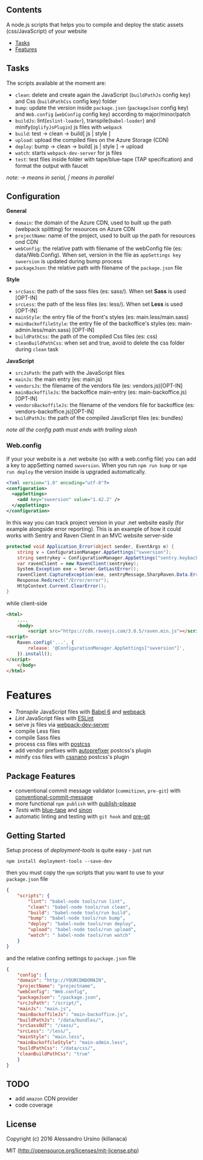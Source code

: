 ## Contents
A node.js scripts that helps you to compile and deploy the static assets (css/JavaScript) of your website


- [Tasks](#tasks)
- [Features](#features)


## Tasks
The scripts available at the moment are:
* `clean`: delete and create again the JavaScript (`buildPathJs` config key) and Css (`buildPathCss` config key) folder
* `bump`: update the version inside `package.json` (`packageJson` config key) and `Web.config` (`webConfig` config key) according to major/minor/patch
* `buildJs`: lint(`eslint-loader`), transpile(`babel-loader`) and minify(`UglifyJsPlugin`) js files with `webpack`
* `build`: test -> clean -> build[ js | style ]
* `upload`: upload the compiled files on the Azure Storage (CDN)
* `deploy`: bump -> clean -> build[ js | style ] -> upload
* `watch`: starts `webpack-dev-server` for js files
* `test`: test files inside folder with tape/blue-tape (TAP specification) and format the output with faucet

*note: -> means in serial, | means in parallel*

## Configuration

**General**
* `domain`: the domain of the Azure CDN, used to built up the path (webpack splitting) for resources on Azure CDN
* `projectName`: name of the project, used to built up the path for resources ond CDN
* `webConfig`: the relative path with filename of the webConfig file (es: data/Web.Config). When set, version in the file as `appSettings key swversion` is updated during bump process
* `packageJson`: the relative path with filename of the `package.json` file


**Style**
* `srcSass`: the path of the sass files (es: sass/). When set __Sass__ is used [OPT-IN]
* `srcLess`: the path of the less files (es: less/). When set __Less__ is used [OPT-IN]
* `mainStyle`: the entry file of the front's styles (es: main.less/main.sass)
* `mainBackoffileStyle`: the entry file of the backoffice's styles (es: main-admin.less/main.sass) [OPT-IN]
* `buildPathCss`: the path of the compiled Css files (es: css)
* `cleanBuildPathCss`: when set and true, avoid to delete the css folder during `clean` task

**JavaScript**
* `srcJsPath`: the path with the JavaScript files
* `mainJs`: the main entry (es: main.js)
* `vendorsJs`: the filename of the vendors file (es: vendors.js)[OPT-IN]
* `mainBackoffileJs`: the backoffice main-entry (es: main-backoffice.js) [OPT-IN]
* `vendorsBackoffileJs`: the filename of the vendors file for backoffice (es: vendors-backoffice.js)[OPT-IN]
* `buildPathJs`: the path of the compiled JavaScript files (es: bundles)


*note all the config path must ends with trailing slash*


### Web.config
If your your website is a .net website (so with a web.config file) you can add a key to appSetting named `swversion`. When you run `npm run bump` or `npm run deploy` the version inside is upgraded automatically.

```xml
<?xml version="1.0" encoding="utf-8"?>
<configuration>
  <appSettings>
    <add key="swversion" value="1.42.2" />
  </appSettings>
</configuration>
```
In this way you can track project version in your .net website easily (for example alongside error reporting).
This is an example of how it could works with Sentry and Raven Client in an MVC website server-side

```csharp
protected void Application_Error(object sender, EventArgs e) {
	string v = ConfigurationManager.AppSettings["swversion"];
	string sentrykey = ConfigurationManager.AppSettings["sentry.keybackend"];
	var ravenClient = new RavenClient(sentrykey);
	System.Exception exe = Server.GetLastError();
	ravenClient.CaptureException(exe, sentryMessage,SharpRaven.Data.ErrorLevel.Error, new Dictionary<string, string>() { { "scope", "backend" } }, new { Release = v, Environment = enviroment });
	Response.Redirect("/Error/error");
	HttpContext.Current.ClearError();
}
```
while client-side

```html
<html>
	....
	<body>
		<script src="https://cdn.ravenjs.com/3.0.5/raven.min.js"></script>
<script>
    Raven.config('...', {
        release: '@ConfigurationManager.AppSettings["swversion"]',
    }).install();
</script>
	</body>
</html>
```


# Features

* *Transpile* JavaScript files with [Babel 6](https://babeljs.io) and [webpack](http://webpack.github.io/)
* *Lint* JavaScript files with [ESLint](http://eslint.org/)
* serve js files via [webpack-dev-server](https://webpack.github.io/docs/webpack-dev-server.html)
* compile Less files
* compile Sass files
* process css files with [postcss](https://github.com/postcss/postcss)
* add vendor prefixes with [autoprefixer](https://github.com/postcss/autoprefixer) postcss's plugin
* minify css files with [cssnano](https://github.com/ben-eb/cssnano) postcss's plugin

## Package Features
* conventional commit message validator (`commitizen`, `pre-git`) with [conventional-commit-message](https://github.com/bahmutov/conventional-commit-message)
* more functional `npm publish` with [publish-please](https://github.com/inikulin/publish-please)
* *Tests* with [blue-tape](https://github.com/spion/blue-tape) and [sinon](https://github.com/sinonjs/sinon)
* automatic linting and testing with `git hook` and [pre-git](https://github.com/bahmutov/pre-git)

## Getting Started

Setup process of *deployment-tools* is quite easy - just run

```shell
npm install deployment-tools --save-dev
```

then you must copy the `npm` scripts that you want to use to your `package.json` file

```json
{
	"scripts": {
		"lint": "babel-node tools/run lint",
		"clean": "babel-node tools/run clean",
		"build": "babel-node tools/run build",
		"bump": "babel-node tools/run bump",
		"deploy": "babel-node tools/run deploy",
		"upload": "babel-node tools/run upload",
		"watch": " babel-node tools/run watch"
	}
}
```
and the relative confing settings to `package.json` file

```json
{
	"config": {
    "domain": "http://YOURCDNDOMAIN",
    "projectName": "projectname",
    "webConfig": "Web.config",
    "packageJson": "/package.json",
    "srcJsPath": "/script/",
    "mainJs": "main.js",
    "mainBackoffileJs": "main-backoffice.js",
    "buildPathJs": "/data/bundles/",
    "srcSassOUT": "/sass/",
    "srcLess": "/less/",
    "mainStyle": "main.less",
    "mainBackoffileStyle": "main-admin.less",
    "buildPathCss": "/data/css/",
    "cleanBuildPathCss": "true"
	}
}
```

## TODO
* add `amazon` CDN provider
* code coverage

## License

Copyright (c) 2016 Alessandro Ursino (killanaca)

MIT (http://opensource.org/licenses/mit-license.php)
